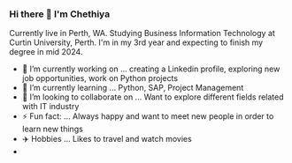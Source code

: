 ### Hi there 👋 I'm Chethiya
Currently live in Perth, WA.
Studying Business Information Technology at Curtin University, Perth. I'm in my 3rd year and expecting to finish my degree in mid 2024.  
- 🔭 I’m currently working on ... creating a Linkedin profile, exploring new job opportunities, work on Python projects
- 🌱 I’m currently learning ... Python, SAP, Project Management
- 👯 I’m looking to collaborate on ... Want to explore different fields related with IT industry
- ⚡ Fun fact: ... Always happy and want to meet new people in order to learn new things
- ✈️ Hobbies ... Likes to travel and watch movies
- 
  

<!--
**ChethiyaCK/ChethiyaCK** is a ✨ _special_ ✨ repository because its `README.md` (this file) appears on your GitHub profile.

Here are some ideas to get you started:

- 🔭 I’m currently working on ... 
- 🌱 I’m currently learning ...
- 👯 I’m looking to collaborate on ...
- 🤔 I’m looking for help with ...
- 💬 Ask me about ...
- 📫 How to reach me: ...
- 😄 Pronouns: ...
- ⚡ Fun fact: ...
-->
